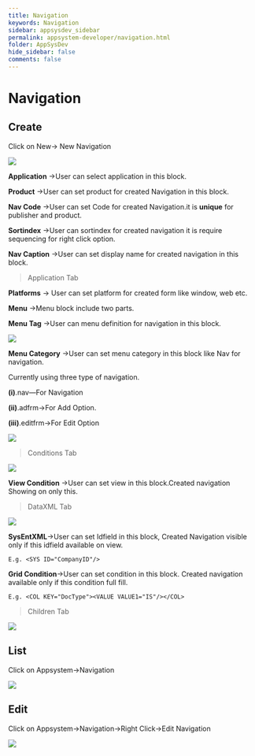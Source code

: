 ```yaml
---
title: Navigation
keywords: Navigation
sidebar: appsysdev_sidebar
permalink: appsystem-developer/navigation.html
folder: AppSysDev
hide_sidebar: false
comments: false
---
```


# Navigation

## Create

Click on New-> New Navigation

![](/images/navigation.jpg)

**Application** ->User can select application in this block.

**Product** ->User can set product for created Navigation in this block.

**Nav Code** ->User can set Code for created Navigation.it is **unique** for publisher and product.

**Sortindex** ->User can sortindex for created navigation it is require sequencing for right click option.

**Nav Caption** ->User can set display name for created navigation in this block.

>Application Tab

**Platforms** -> User can set platform for created form like window, web etc.

**Menu** ->Menu block include two parts.

**Menu Tag** ->User can menu definition for navigation in this block.

![](/images/menutag.jpg)

**Menu Category** ->User can set menu category in this block like
Nav for navigation.

Currently using three type of navigation.

**(i)**.nav—For Navigation

**(ii)**.adfrm->For Add Option.

**(iii)**.editfrm->For Edit Option  

![](/images/menucategory.jpg)

> Conditions Tab

![](/images/conditionstab.jpg)

**View Condition** ->User can set view in this block.Created navigation Showing on only this.

>DataXML Tab  

![](/images/dataxmltab.jpg)

**SysEntXML**->User can set Idfield in this block, Created Navigation visible only if this idfield available on view.

    E.g. <SYS ID="CompanyID"/>

**Grid Condition**->User can set condition in this block. Created navigation available only if this condition full fill.

    E.g. <COL KEY="DocType"><VALUE VALUE1="IS"/></COL>

>Children Tab

![](/images/navigationchildrentab.png)

##  List

Click on Appsystem->Navigation

![](/images/navigationlist.jpg)

## Edit

Click on Appsystem->Navigation->Right Click->Edit Navigation

![](/images/editnavigation.jpg)
